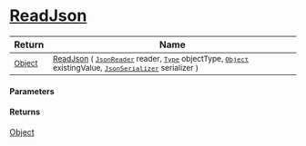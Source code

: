 # [ReadJson](./DistanceFunctionJsonConverter-100664154.md)



| Return | Name | 
| --- | --- | 
| <sub>[Object](https://docs.microsoft.com/en-us/dotnet/api/System.Object)</sub> | <sub>[ReadJson](./DistanceFunctionJsonConverter-100664154.md) ( [`JsonReader`](./DistanceFunctionJsonConverter-100664154.md) reader, [`Type`](https://docs.microsoft.com/en-us/dotnet/api/System.Type) objectType, [`Object`](https://docs.microsoft.com/en-us/dotnet/api/System.Object) existingValue, [`JsonSerializer`](./DistanceFunctionJsonConverter-100664154.md) serializer )</sub> | 


#### Parameters

#### Returns
[Object](https://docs.microsoft.com/en-us/dotnet/api/System.Object)<br>
